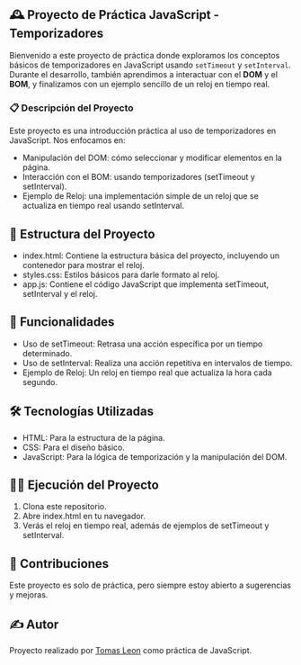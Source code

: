 ## 🕰️ Proyecto de Práctica JavaScript - Temporizadores

Bienvenido a este proyecto de práctica donde exploramos los conceptos básicos de temporizadores en JavaScript usando `setTimeout` y `setInterval`. Durante el desarrollo, también aprendimos a interactuar con el <b>DOM</b> y el <b>BOM</b>, y finalizamos con un ejemplo sencillo de un reloj en tiempo real.

### 📋 Descripción del Proyecto
Este proyecto es una introducción práctica al uso de temporizadores en JavaScript. Nos enfocamos en:

 - Manipulación del DOM: cómo seleccionar y modificar elementos en la página.
 - Interacción con el BOM: usando temporizadores (setTimeout y setInterval).
 - Ejemplo de Reloj: una implementación simple de un reloj que se actualiza en tiempo real usando setInterval.

## 📂 Estructura del Proyecto

- index.html: Contiene la estructura básica del proyecto, incluyendo un contenedor para mostrar el reloj.
- styles.css: Estilos básicos para darle formato al reloj.
- app.js: Contiene el código JavaScript que implementa setTimeout, setInterval y el reloj.

## 🚀 Funcionalidades

- Uso de setTimeout: Retrasa una acción específica por un tiempo determinado.
- Uso de setInterval: Realiza una acción repetitiva en intervalos de tiempo.
- Ejemplo de Reloj: Un reloj en tiempo real que actualiza la hora cada segundo.
 

## 🛠️ Tecnologías Utilizadas

- HTML: Para la estructura de la página.
- CSS: Para el diseño básico.
- JavaScript: Para la lógica de temporización y la manipulación del DOM.
 
## 🧑‍💻 Ejecución del Proyecto

1. Clona este repositorio.
1. Abre index.html en tu navegador.
1. Verás el reloj en tiempo real, además de ejemplos de setTimeout y setInterval.

## 🤝 Contribuciones
Este proyecto es solo de práctica, pero siempre estoy abierto a sugerencias y mejoras.

## ✍️ Autor
Proyecto realizado por [Tomas Leon](https://github.com/Tomas-Leon) como práctica de JavaScript.